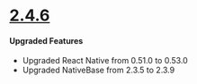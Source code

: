 # [2.4.6](https://github.com/GeekyAnts/NativeBase-KitchenSink/releases/tag/v2.4.6)


#### Upgraded Features

*	Upgraded React Native from 0.51.0 to 0.53.0
*	Upgraded NativeBase from 2.3.5 to 2.3.9

